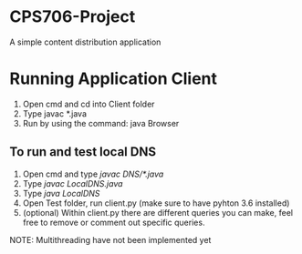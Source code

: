 # CPS706-Project
A simple content distribution application

# Running Application Client

1. Open cmd and cd into Client folder 
2. Type javac *.java
3. Run by using the command: java Browser

## To run and test local DNS
1. Open cmd and type *javac DNS/\*.java*
2. Type *javac LocalDNS.java*
3. Type *java LocalDNS*
4. Open Test folder, run client.py (make sure to have pyhton 3.6 installed)
5. (optional) Within client.py there are different queries you can make, feel free to remove or comment out specific queries.

NOTE: Multithreading have not been implemented yet
